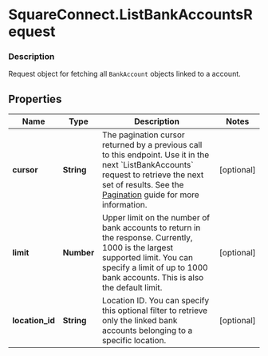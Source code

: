 # SquareConnect.ListBankAccountsRequest

### Description

Request object for fetching all `BankAccount` objects linked to a account.

## Properties
Name | Type | Description | Notes
------------ | ------------- | ------------- | -------------
**cursor** | **String** | The pagination cursor returned by a previous call to this endpoint. Use it in the next &#x60;ListBankAccounts&#x60; request to retrieve the next set  of results.  See the [Pagination](https://developer.squareup.com/docs/docs/working-with-apis/pagination) guide for more information. | [optional] 
**limit** | **Number** | Upper limit on the number of bank accounts to return in the response.  Currently, 1000 is the largest supported limit. You can specify a limit  of up to 1000 bank accounts. This is also the default limit. | [optional] 
**location_id** | **String** | Location ID. You can specify this optional filter  to retrieve only the linked bank accounts belonging to a specific location. | [optional] 


